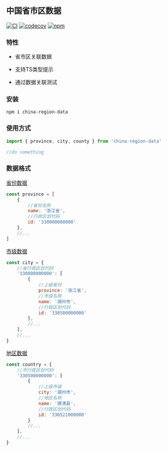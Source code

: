 ## 中国省市区数据

[![CI](https://github.com/JavanShen/china-region-data/actions/workflows/ci.yml/badge.svg?branch=master)](https://github.com/JavanShen/china-region-data/actions/workflows/ci.yml) [![codecov](https://codecov.io/github/JavanShen/china-region-data/branch/master/graph/badge.svg?token=AB7MTDP447)](https://codecov.io/github/JavanShen/china-region-data) [![npm](https://img.shields.io/npm/v/china-region-data)](https://www.npmjs.com/package/china-region-data)

### 特性

+ 省市区关联数据

+ 支持TS类型提示

+ 通过数据关联测试

### 安装

```shell
npm i china-region-data
```
### 使用方式

```TypeScript
import { province, city, county } from 'china-region-data'

//do something
```

### 数据格式

[省份数据](https://raw.githubusercontent.com/JavanShen/china-region-data/master/src/data/province.json)

```js
const province = [
    {
        //省份名称
        name: '浙江省',
        //行政区划代码
        id: '330000000000'
    },
    //...
]
```

[市级数据](https://raw.githubusercontent.com/JavanShen/china-region-data/master/src/data/city.json)

```js
const city = {
    //省行政区划代码
    '330000000000': [
        {
            //上级省份
            province: '浙江省',
            //市级名称
            name: '湖州市',
            //行政区划代码
            id: '330500000000'
        },
        //...
    ],
    //...
}
```

[地区数据](https://raw.githubusercontent.com/JavanShen/china-region-data/master/src/data/county.json)

```js
const country = {
    //市行政区划代码
    '330500000000': [
        {
            //上级市级
            city: '湖州市',
            //地区名称
            name: '德清县',
            //行政区划代码
            id: '330521000000'
        }
        //...
    ],
    //...
}
```
